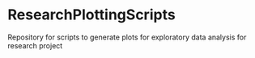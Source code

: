 # ResearchPlottingScripts
Repository for scripts to generate plots for exploratory data analysis for research project
